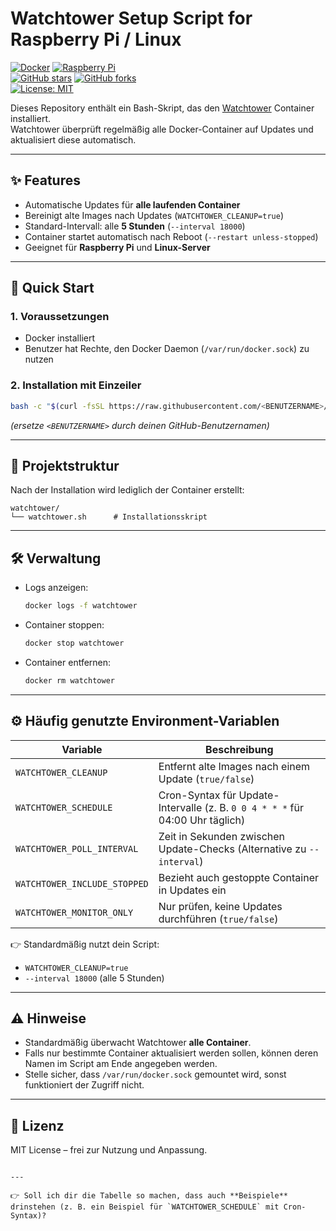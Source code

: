 # Watchtower Setup Script for Raspberry Pi / Linux

[![Docker](https://img.shields.io/badge/Docker-✔-2496ED?logo=docker&logoColor=white)](https://www.docker.com/) 
[![Raspberry Pi](https://img.shields.io/badge/Raspberry%20Pi-Supported-C51A4A?logo=raspberrypi&logoColor=white)](https://www.raspberrypi.com/)  
[![GitHub stars](https://img.shields.io/github/stars/<BENUTZERNAME>/watchtower-setup?style=social)](https://github.com/<BENUTZERNAME>/watchtower-setup/stargazers) 
[![GitHub forks](https://img.shields.io/github/forks/<BENUTZERNAME>/watchtower-setup?style=social)](https://github.com/<BENUTZERNAME>/watchtower-setup/network/members)  
[![License: MIT](https://img.shields.io/badge/License-MIT-yellow.svg)](LICENSE)

Dieses Repository enthält ein Bash-Skript, das den [Watchtower](https://containrrr.dev/watchtower/) Container installiert.  
Watchtower überprüft regelmäßig alle Docker-Container auf Updates und aktualisiert diese automatisch.  

---

## ✨ Features

- Automatische Updates für **alle laufenden Container**  
- Bereinigt alte Images nach Updates (`WATCHTOWER_CLEANUP=true`)  
- Standard-Intervall: alle **5 Stunden** (`--interval 18000`)  
- Container startet automatisch nach Reboot (`--restart unless-stopped`)  
- Geeignet für **Raspberry Pi** und **Linux-Server**  

---

## 🚀 Quick Start

### 1. Voraussetzungen

- Docker installiert  
- Benutzer hat Rechte, den Docker Daemon (`/var/run/docker.sock`) zu nutzen  

### 2. Installation mit Einzeiler

```bash
bash -c "$(curl -fsSL https://raw.githubusercontent.com/<BENUTZERNAME>/scripte/main/watchtower/watchtower.sh)"
```

*(ersetze `<BENUTZERNAME>` durch deinen GitHub-Benutzernamen)*

---

## 📂 Projektstruktur

Nach der Installation wird lediglich der Container erstellt:

```
watchtower/
└── watchtower.sh      # Installationsskript
```

---

## 🛠️ Verwaltung

* Logs anzeigen:

  ```bash
  docker logs -f watchtower
  ```

* Container stoppen:

  ```bash
  docker stop watchtower
  ```

* Container entfernen:

  ```bash
  docker rm watchtower
  ```

---

## ⚙️ Häufig genutzte Environment-Variablen

| Variable                     | Beschreibung                                                                  |
| ---------------------------- | ----------------------------------------------------------------------------- |
| `WATCHTOWER_CLEANUP`         | Entfernt alte Images nach einem Update (`true/false`)                         |
| `WATCHTOWER_SCHEDULE`        | Cron-Syntax für Update-Intervalle (z. B. `0 0 4 * * *` für 04:00 Uhr täglich) |
| `WATCHTOWER_POLL_INTERVAL`   | Zeit in Sekunden zwischen Update-Checks (Alternative zu `--interval`)         |
| `WATCHTOWER_INCLUDE_STOPPED` | Bezieht auch gestoppte Container in Updates ein                               |
| `WATCHTOWER_MONITOR_ONLY`    | Nur prüfen, keine Updates durchführen (`true/false`)                          |

👉 Standardmäßig nutzt dein Script:

* `WATCHTOWER_CLEANUP=true`
* `--interval 18000` (alle 5 Stunden)

---

## ⚠️ Hinweise

* Standardmäßig überwacht Watchtower **alle Container**.
* Falls nur bestimmte Container aktualisiert werden sollen, können deren Namen im Script am Ende angegeben werden.
* Stelle sicher, dass `/var/run/docker.sock` gemountet wird, sonst funktioniert der Zugriff nicht.

---

## 📜 Lizenz

MIT License – frei zur Nutzung und Anpassung.

```

---

👉 Soll ich dir die Tabelle so machen, dass auch **Beispiele** drinstehen (z. B. ein Beispiel für `WATCHTOWER_SCHEDULE` mit Cron-Syntax)?
```
